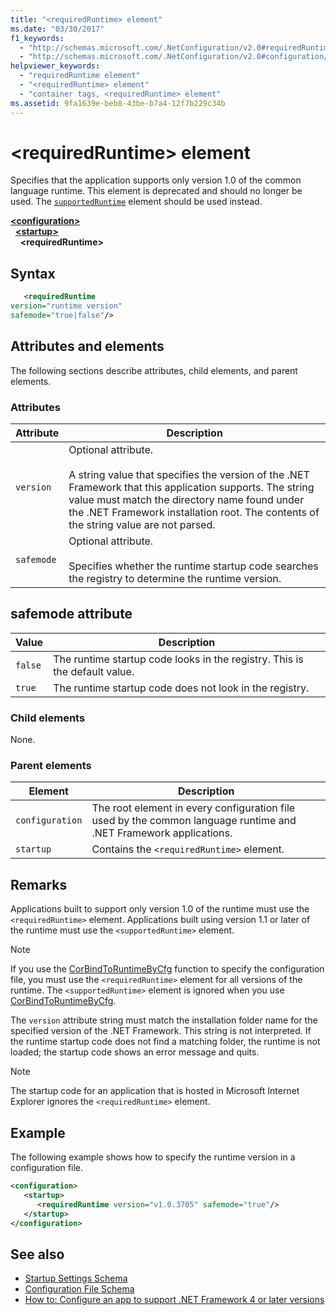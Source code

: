 ```yaml
---
title: "<requiredRuntime> element"
ms.date: "03/30/2017"
f1_keywords: 
  - "http://schemas.microsoft.com/.NetConfiguration/v2.0#requiredRuntime"
  - "http://schemas.microsoft.com/.NetConfiguration/v2.0#configuration/startup/requiredRuntime"
helpviewer_keywords: 
  - "requiredRuntime element"
  - "<requiredRuntime> element"
  - "container tags, <requiredRuntime> element"
ms.assetid: 9fa1639e-beb8-43be-b7a4-12f7b229c34b
---
```

# \<requiredRuntime> element

Specifies that the application supports only version 1.0 of the common language runtime. This element is deprecated and should no longer be used. The [`supportedRuntime`](supportedruntime-element.md) element should be used instead.

[**\<configuration>**](../configuration-element.md)  
&nbsp;&nbsp;[**\<startup>**](startup-element.md)  
&nbsp;&nbsp;&nbsp;&nbsp;**\<requiredRuntime>**  

## Syntax

```xml
   <requiredRuntime  
version="runtime version"
safemode="true|false"/>
```

## Attributes and elements

The following sections describe attributes, child elements, and parent elements.

### Attributes

|Attribute|Description|
|---------------|-----------------|
|`version`|Optional attribute.<br /><br /> A string value that specifies the version of the .NET Framework that this application supports. The string value must match the directory name found under the .NET Framework installation root. The contents of the string value are not parsed.|
|`safemode`|Optional attribute.<br /><br /> Specifies whether the runtime startup code searches the registry to determine the runtime version.|

## safemode attribute

|Value|Description|
|-----------|-----------------|
|`false`|The runtime startup code looks in the registry. This is the default value.|
|`true`|The runtime startup code does not look in the registry.|

### Child elements

None.

### Parent elements

|Element|Description|
|-------------|-----------------|
|`configuration`|The root element in every configuration file used by the common language runtime and .NET Framework applications.|
|`startup`|Contains the `<requiredRuntime>` element.|

## Remarks
 Applications built to support only version 1.0 of the runtime must use the `<requiredRuntime>` element. Applications built using version 1.1 or later of the runtime must use the `<supportedRuntime>` element.

> [!NOTE]
> If you use the [CorBindToRuntimeByCfg](../../../unmanaged-api/hosting/corbindtoruntimebycfg-function.md) function to specify the configuration file, you must use the `<requiredRuntime>` element for all versions of the runtime. The `<supportedRuntime>` element is ignored when you use [CorBindToRuntimeByCfg](../../../unmanaged-api/hosting/corbindtoruntimebycfg-function.md).

 The `version` attribute string must match the installation folder name for the specified version of the .NET Framework. This string is not interpreted. If the runtime startup code does not find a matching folder, the runtime is not loaded; the startup code shows an error message and quits.

> [!NOTE]
> The startup code for an application that is hosted in Microsoft Internet Explorer ignores the `<requiredRuntime>` element.

## Example

The following example shows how to specify the runtime version in a configuration file.

```xml
<configuration>
   <startup>
      <requiredRuntime version="v1.0.3705" safemode="true"/>
   </startup>
</configuration>
```

## See also

- [Startup Settings Schema](index.md)
- [Configuration File Schema](../index.md)
- [How to: Configure an app to support .NET Framework 4 or later versions](../../../migration-guide/how-to-configure-an-app-to-support-net-framework-4-or-4-5.md)

